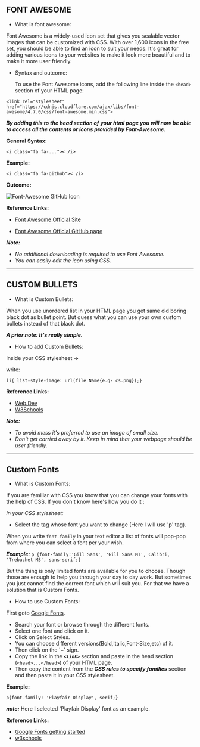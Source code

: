 
## FONT AWESOME

* What is font awesome:

Font Awesome is a widely-used icon set that gives you scalable vector images that can be customized with CSS. With over 1,600 icons in the free set, you should be able to find an icon to suit your needs. It's great for adding various icons to your websites to make it look more beautiful and to make it more user friendly.

* Syntax and outcome:

   To use the Font Awesome icons, add the following line inside the ```<head>``` section of your HTML page:

```<link rel="stylesheet" href="https://cdnjs.cloudflare.com/ajax/libs/font-awesome/4.7.0/css/font-awesome.min.css">```

 **_By adding this to the head section of your html page you will now be able to access all the contents or icons provided by Font-Awesome._**



**General Syntax:** 

```<i class="fa fa-...">< /i>```



 **Example:**

```<i class="fa fa-github">< /i>```


 **Outcome:** 
 
 ![Font-Awesome GitHub Icon](https://upload.wikimedia.org/wikipedia/commons/thumb/9/95/Font_Awesome_5_brands_github.svg/232px-Font_Awesome_5_brands_github.svg.png)
 
 
**Reference Links:**

* [Font Awesome Official Site](https://fontawesome.com/)
  
* [Font Awesome Official GitHub page](https://github.com/FortAwesome/Font-Awesome)

 

***Note:***

 * _No additional downloading is required to use Font Awesome._
 * _You can easily edit the icon using CSS._



<hr>

## CUSTOM BULLETS


* What is Custom Bullets:

When you use unordered list in your HTML page you get same old boring black dot as bullet point. But guess what you can use your own custom bullets instead of that black dot. 

***A prior note: It's really simple.***

* How to add Custom Bullets:

Inside your CSS stylesheet ->

write:

``` li{ list-style-image: url(file Name{e.g- cs.png});} ```


**Reference Links:**

* [Web.Dev](https://web.dev/css-marker-pseudo-element/)
* [W3Schools](https://www.w3schools.com/css/css_list.asp)


***Note:***

* _To avoid mess it's preferred to use an image of small size._
* _Don't get carried away by it. Keep in mind that your webpage should be user friendly._


<hr>

## Custom Fonts

* What is Custom Fonts:

If you are familiar with CSS you know that you can change your fonts with the help of CSS.
If you don't know here's how you do it :

*In your CSS stylesheet:*

   * Select the tag whose font you want to change (Here I will use 'p' tag).

When you write ```font-family``` in your text editor a list of fonts will pop-pop from where you can select a font per your wish.

***Example:*** ``` p {font-family:'Gill Sans', 'Gill Sans MT', Calibri, 'Trebuchet MS', sans-serif;} ```

But the thing is only limited fonts are available for you to choose. Though those are enough to help you through your day to day work. But sometimes you just cannot find the correct font which will suit you. For that we have a solution that is Custom Fonts.

* How to use Custom Fonts:

First goto [Google Fonts](https://fonts.google.com/).

   * Search your font or browse through the different fonts.
   * Select one font and click on it.
   * Click on Select Styles.
   * You can choose different versions(Bold,Italic,Font-Size,etc) of it.
   * Then click on the '+' sign.
   * Copy the link in the ***```<link>```*** section and paste in the head section (```<head>...</head>```) of your HTML page.
   * Then copy the content from the ***CSS rules to specify families***  section and then paste it in your CSS stylesheet.

   **Example:**

   ```p{font-family: 'Playfair Display', serif;}```

   ***note:*** Here I selected 'Playfair Display' font as an example.
   
   **Reference Links:**
   * [Google Fonts getting started](https://developers.google.com/fonts/docs/getting_started)
   * [w3schools](https://www.w3schools.com/css/css_font_google.asp)

